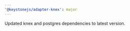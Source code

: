 ```yaml
---
'@keystonejs/adapter-knex': major
---
```


Updated knex and postgres dependencies to latest version.
